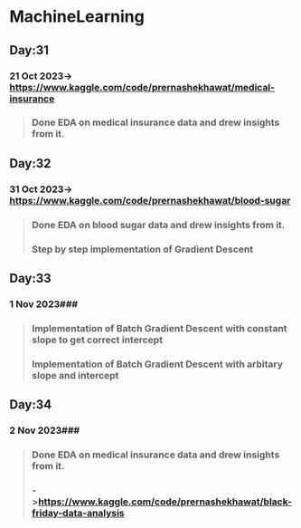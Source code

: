 # MachineLearning


## Day:31 ##
### 21 Oct 2023-> https://www.kaggle.com/code/prernashekhawat/medical-insurance ###
> ### Done EDA on medical insurance data and drew insights from it. ###


## Day:32 ##
### 31 Oct 2023-> https://www.kaggle.com/code/prernashekhawat/blood-sugar ###
> ### Done EDA on blood sugar data and drew insights from it. ###
> ### Step by step implementation of Gradient Descent ###


## Day:33 ##
### 1 Nov 2023###
> ### Implementation of Batch Gradient Descent with constant slope to get correct intercept ###
> ### Implementation of Batch Gradient Descent with arbitary slope and intercept  ###

## Day:34 ##
### 2 Nov 2023###
> ### Done EDA on medical insurance data and drew insights from it. ###
> ### ->https://www.kaggle.com/code/prernashekhawat/black-friday-data-analysis ###
